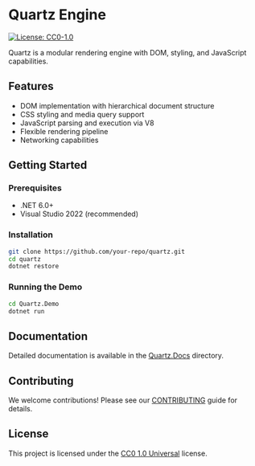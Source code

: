 # Quartz Engine

[![License: CC0-1.0](https://img.shields.io/badge/License-CC0_1.0-lightgrey.svg)](https://creativecommons.org/publicdomain/zero/1.0/)

Quartz is a modular rendering engine with DOM, styling, and JavaScript capabilities.

## Features
- DOM implementation with hierarchical document structure
- CSS styling and media query support
- JavaScript parsing and execution via V8
- Flexible rendering pipeline
- Networking capabilities

## Getting Started

### Prerequisites
- .NET 6.0+
- Visual Studio 2022 (recommended)

### Installation
```bash
git clone https://github.com/your-repo/quartz.git
cd quartz
dotnet restore
```

### Running the Demo
```bash
cd Quartz.Demo
dotnet run
```

## Documentation
Detailed documentation is available in the [Quartz.Docs](/Quartz.Docs) directory.

## Contributing
We welcome contributions! Please see our [CONTRIBUTING](CONTRIBUTING.md) guide for details.

## License
This project is licensed under the [CC0 1.0 Universal](LICENSE) license.
